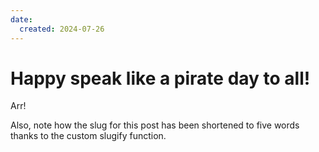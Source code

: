 ```yaml
---
date:
  created: 2024-07-26
---
```


# Happy speak like a pirate day to all!

Arr!

<!-- more -->

Also, note how the slug for this post has been shortened to five words thanks
to the custom slugify function.